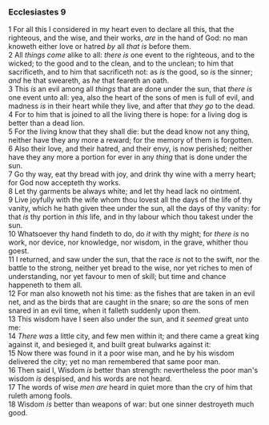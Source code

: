 ### Ecclesiastes 9

1 For all this I considered in my heart even to declare all this, that the righteous, and the wise, and their works, *are* in the hand of God: no man knoweth either love or hatred *by* all *that is* before them.  
2 All *things come* alike to all: *there is* one event to the righteous, and to the wicked; to the good and to the clean, and to the unclean; to him that sacrificeth, and to him that sacrificeth not: as *is* the good, so *is* the sinner; *and* he that sweareth, as *he* that feareth an oath.  
3 This *is* an evil among all *things* that are done under the sun, that *there is* one event unto all: yea, also the heart of the sons of men is full of evil, and madness *is* in their heart while they live, and after that *they go* to the dead.  
4 For to him that is joined to all the living there is hope: for a living dog is better than a dead lion.  
5 For the living know that they shall die: but the dead know not any thing, neither have they any more a reward; for the memory of them is forgotten.  
6 Also their love, and their hatred, and their envy, is now perished; neither have they any more a portion for ever in any *thing* that is done under the sun.  
7 Go thy way, eat thy bread with joy, and drink thy wine with a merry heart; for God now accepteth thy works.  
8 Let thy garments be always white; and let thy head lack no ointment.  
9 Live joyfully with the wife whom thou lovest all the days of the life of thy vanity, which he hath given thee under the sun, all the days of thy vanity: for that *is* thy portion in *this* life, and in thy labour which thou takest under the sun.  
10 Whatsoever thy hand findeth to do, do *it* with thy might; for *there is* no work, nor device, nor knowledge, nor wisdom, in the grave, whither thou goest.  
11 I returned, and saw under the sun, that the race *is* not to the swift, nor the battle to the strong, neither yet bread to the wise, nor yet riches to men of understanding, nor yet favour to men of skill; but time and chance happeneth to them all.  
12 For man also knoweth not his time: as the fishes that are taken in an evil net, and as the birds that are caught in the snare; so *are* the sons of men snared in an evil time, when it falleth suddenly upon them.  
13 This wisdom have I seen also under the sun, and it *seemed* great unto me:  
14 *There was* a little city, and few men within it; and there came a great king against it, and besieged it, and built great bulwarks against it:  
15 Now there was found in it a poor wise man, and he by his wisdom delivered the city; yet no man remembered that same poor man.  
16 Then said I, Wisdom *is* better than strength: nevertheless the poor man's wisdom *is* despised, and his words are not heard.  
17 The words of wise *men are* heard in quiet more than the cry of him that ruleth among fools.  
18 Wisdom *is* better than weapons of war: but one sinner destroyeth much good.  
